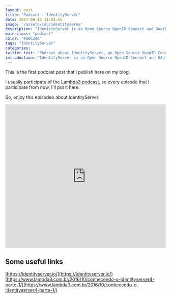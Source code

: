 ```yaml
---
layout: post
title: "Podcast - IdentityServer"
date: 2017-08-13 11:04:55
image: '/assets/img/identityserve'
description: "IdentityServer is an Open Source OpenID Connect and OAuth 2.0 framework for .NET"
main-class: "podcast"
color: "#8BC34A"
tags: "IdentityServer"
categories:
twitter_text: "Podcast about IdentityServer, an Open Source OpenID Connect and OAuth 2.0 framework for .NET"
introduction: "IdentityServer is an Open Source OpenID Connect and OAuth 2.0 framework for .NET"
---
```


This is the first podcast post that I publish here on my blog.

I usually participate of the [Lambda3 podcast](https://www.lambda3.com.br/tag/podcast/), so every episode that I participate from now, I'll put it here.

So, enjoy this episodeo about IdentityServer.

<iframe width="100%" height="450" scrolling="no" frameborder="no" src="https://w.soundcloud.com/player/?url=https%3A//api.soundcloud.com/tracks/337477635&amp;color=ff5500&amp;auto_play=false&amp;hide_related=false&amp;show_comments=true&amp;show_user=true&amp;show_reposts=false&amp;visual=true"></iframe>


## Some useful links
[https://identityserver.io/](https://identityserver.io/)  
[https://www.lambda3.com.br/2016/10/conhecendo-o-identityserver4-parte-1/](https://www.lambda3.com.br/2016/10/conhecendo-o-identityserver4-parte-1/)